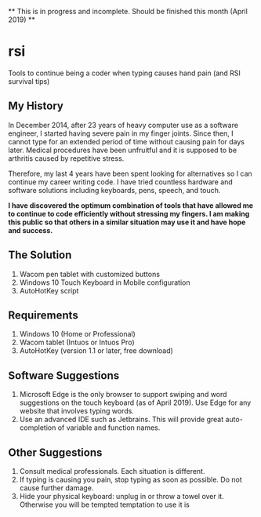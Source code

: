 ** This is in progress and incomplete. Should be finished this month (April 2019) **

# rsi
Tools to continue being a coder when typing causes hand pain (and RSI survival tips)

## My History
In December 2014, after 23 years of heavy computer use as a software engineer, I started having severe pain in my finger joints. Since then, I cannot type for an extended period of time without causing pain for days later. Medical procedures have been unfruitful and it is supposed to be arthritis caused by repetitive stress. 

Therefore, my last 4 years have been spent looking for alternatives so I can continue my career writing code. I have tried countless hardware and software solutions including keyboards, pens, speech, and touch.

**I have discovered the optimum combination of tools that have allowed me to continue to code efficiently without stressing my fingers. I am making this public so that others in a similar situation may use it and have hope and success.**

## The Solution

1. Wacom pen tablet with customized buttons
1. Windows 10 Touch Keyboard in Mobile configuration
1. AutoHotKey script

## Requirements

1. Windows 10 (Home or Professional)
1. Wacom tablet (Intuos or Intuos Pro)
1. AutoHotKey (version 1.1 or later, free download)

## Software Suggestions
1. Microsoft Edge is the only browser to support swiping and word suggestions on the touch keyboard (as of April 2019). Use Edge for any website that involves typing words.
1. Use an advanced IDE such as Jetbrains. This will provide great auto-completion of variable and function names.

## Other Suggestions

1. Consult medical professionals. Each situation is different.
1. If typing is causing you pain, stop typing as soon as possible. Do not cause further damage.
1. Hide your physical keyboard: unplug in or throw a towel over it. Otherwise you will be tempted temptation to use it is
